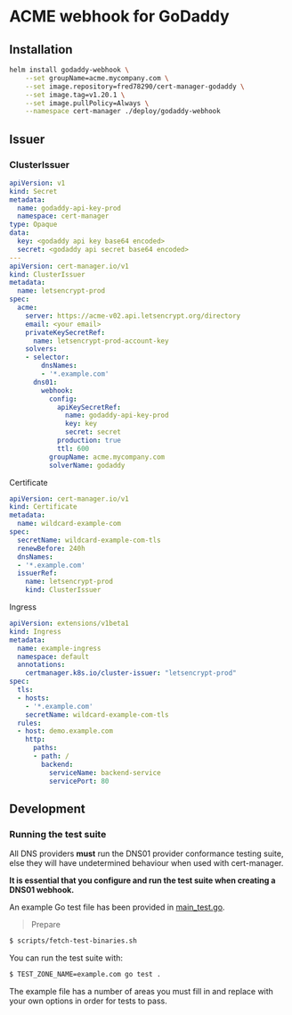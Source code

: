# ACME webhook for GoDaddy


## Installation

```bash
helm install godaddy-webhook \
    --set groupName=acme.mycompany.com \
    --set image.repository=fred78290/cert-manager-godaddy \
    --set image.tag=v1.20.1 \
    --set image.pullPolicy=Always \
    --namespace cert-manager ./deploy/godaddy-webhook
```

## Issuer

### ClusterIssuer

```yaml
apiVersion: v1
kind: Secret
metadata:
  name: godaddy-api-key-prod
  namespace: cert-manager
type: Opaque
data:
  key: <godaddy api key base64 encoded>
  secret: <godaddy api secret base64 encoded>
---  
apiVersion: cert-manager.io/v1
kind: ClusterIssuer
metadata:
  name: letsencrypt-prod
spec:
  acme:
    server: https://acme-v02.api.letsencrypt.org/directory
    email: <your email>
    privateKeySecretRef:
      name: letsencrypt-prod-account-key
    solvers:
    - selector:
        dnsNames:
        - '*.example.com'
      dns01:
        webhook:
          config:
            apiKeySecretRef:
              name: godaddy-api-key-prod
              key: key
              secret: secret
            production: true
            ttl: 600
          groupName: acme.mycompany.com
          solverName: godaddy
```

Certificate

```yaml
apiVersion: cert-manager.io/v1
kind: Certificate
metadata:
  name: wildcard-example-com
spec:
  secretName: wildcard-example-com-tls
  renewBefore: 240h
  dnsNames:
  - '*.example.com'
  issuerRef:
    name: letsencrypt-prod
    kind: ClusterIssuer
```

Ingress

```yaml
apiVersion: extensions/v1beta1
kind: Ingress
metadata:
  name: example-ingress
  namespace: default
  annotations:
    certmanager.k8s.io/cluster-issuer: "letsencrypt-prod"
spec:
  tls:
  - hosts:
    - '*.example.com'
    secretName: wildcard-example-com-tls
  rules:
  - host: demo.example.com
    http:
      paths:
      - path: /
        backend:
          serviceName: backend-service
          servicePort: 80
```

## Development

### Running the test suite
All DNS providers **must** run the DNS01 provider conformance testing suite,
else they will have undetermined behaviour when used with cert-manager.

**It is essential that you configure and run the test suite when creating a
DNS01 webhook.**

An example Go test file has been provided in [main_test.go]().

> Prepare

```bash
$ scripts/fetch-test-binaries.sh
```

You can run the test suite with:

```bash
$ TEST_ZONE_NAME=example.com go test .
```

The example file has a number of areas you must fill in and replace with your
own options in order for tests to pass.
